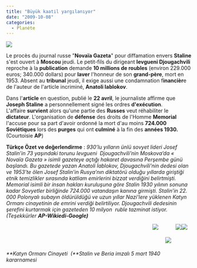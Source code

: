 ```yaml
---
title: "Büyük kaatil yargılanıyor"
date: "2009-10-08"
categories: 
  - Planéte
---
```


![](/uploads/image/stalin_color.jpg)

Le procès du journal russe "**Novaïa Gazeta**" pour diffamation envers **Staline** s'est ouvert à **Moscou** jeudi. Le petit-fils du dirigeant **Ievgueni Djougachvili** reproche à la **publication** demande **10 millions de roubles** (environ 229.000 euros; 340.000 dollars) pour **laver** l'honneur de son **grand-père**, mort en 1953. Absent au **tribunal** jeudi, il exige aussi une condamnation f**inancièr**e de l'auteur de l'article incriminé, **Anatoli Iablokov**.  
  
Dans l'**article** en question, publié le **22 avril**, le journaliste affirme que **Joseph Staline** a personnellement signé les ordres **d'exécution**.  
L'affaire **survient** alors qu'une partie des **Russes** veut réhabiliter le **dictateur**. L'organisation de **défense** des droits de l'Homme **Memorial** l'accuse pour sa part d'avoir ordonné la mort d'au moins **724.000 Soviétiques** lors des **purges** qui ont **culminé** à la fin des **années 1930.** (Courtoisie **AP**)  
  
**Türkçe Özet ve değerlendirme** : _930’lu yılların ünlü sovyet lideri Josef Stalin’in 73 yaşındaki torunu Ievgueni  Djougachvili’nin Moskova’da « Novaïa Gazeta » isimli gazeteye açtığı hakaret davasına Perşembe günü başlandı. Bu gazetede yazan Anatoli İablokov, Djougachvili’nin dedesi olan ve 1953’te ölen Josef Stalin’in Rusya’nın diktatörü olduğu yıllarda giriştiği etnik temizlikler sırasında katliam emirlerini bizzat verdiğini belirtmişti. Memorial isimli bir insan hakları kuruluşuna göre Stalin 1930 yılının sonuna kadar Sovyetler birliğinde 724.000 vatandaşın kanına girmişti. Stalin’in 22. 000 Polonyalı subayın öldürüldüğü ve uzun yıllar Nazi'lere yüklenen Katyn Ormanı cinayetinin de emrini verdiği belirtiliyor. Djougachvili dedesinin şerefini kurtarmak için gazeteden 10 milyon  ruble tazminat istiyor. (Teşekkürler **AP-Wikiedi-Google)**_

                                                                                                     _**![](/uploads/image/n22(2).jpg)**_            ![](/uploads/image/n27.jpg)![](/uploads/image/katyn6.jpg)                                                                                                                                                                                                                                              ![](/uploads/image/n18.jpg)                       
_**Katyn Ormanı Cinayeti  (**Stalin ve Beria imzalı 5 mart 1940 kararnamesi_
